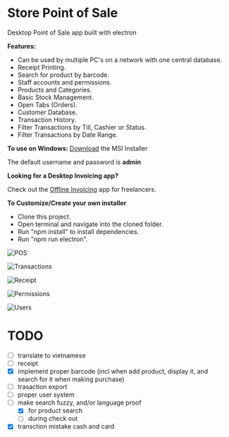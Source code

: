 # Store Point of Sale
Desktop Point of Sale app built with electron
 
**Features:**

- Can be used by multiple PC's on a network with one central database.
- Receipt Printing.
- Search for product by barcode.
- Staff accounts and permissions. 
- Products and Categories.
- Basic Stock Management.
- Open Tabs (Orders).
- Customer Database. 
- Transaction History. 
- Filter Transactions by Till, Cashier or Status. 
- Filter Transactions by Date Range. 

**To use on Windows:**
[Download](http://www.storepointofsale.com/download/v1/StorePOS.msi) the MSI Installer

The default username and password is  **admin**

**Looking for a Desktop Invoicing app?**
  
Check out the [Offline Invoicing](https://github.com/tngoman/Offline_Invoicing) app for freelancers.

**To Customize/Create your own installer**

- Clone this project.
- Open terminal and navigate into the cloned folder.
- Run "npm install" to install dependencies.
- Run "npm run electron". 

![POS](https://github.com/tngoman/Store-POS/blob/master/screenshots/pos.jpg)

![Transactions](https://github.com/tngoman/Store-POS/blob/master/screenshots/transactions.jpg)

![Receipt](https://github.com/tngoman/Store-POS/blob/master/screenshots/receipt.jpg)

![Permissions](https://github.com/tngoman/Store-POS/blob/master/screenshots/permissions.jpg)

![Users](https://github.com/tngoman/Store-POS/blob/master/screenshots/users.jpg)

# TODO

- [ ] translate to vietnamese
 - [ ] receipt
- [x] implement proper barcode (incl when add product, display it, and search for it when making purchase)
- [ ] trasaction export
- [ ] proper user system
- [ ] make search fuzzy, and/or language proof
  - [x] for product search
  - [ ] during check out
- [x] transction mistake cash and card
